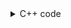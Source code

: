 <details><summary>C++ code</summary>

Runtime: `503 ms`, faster than `8.09%`.<br>
Memory Usage: `68.5 MB`, less than `5.03%`.

![](assets/20221125101206.png)

</details>
